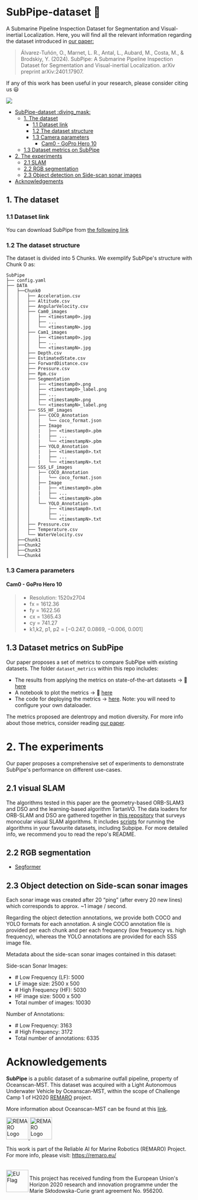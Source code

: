 # SubPipe-dataset :diving_mask:
A Submarine Pipeline Inspection Dataset for Segmentation and Visual-inertial Localization.
Here, you will find all the relevant information regarding the dataset introduced in [our paper:](https://arxiv.org/abs/2401.17907)
> Álvarez-Tuñón, O., Marnet, L. R., Antal, L., Aubard, M., Costa, M., & Brodskiy, Y. (2024). SubPipe: A Submarine Pipeline Inspection Dataset for Segmentation and Visual-inertial Localization. arXiv preprint arXiv:2401.17907.

If any of this work has been useful in your research, please consider citing us :smiley:

![](https://raw.githubusercontent.com/remaro-network/SubPipe-dataset/main/media/lauv-paper.png)

- [SubPipe-dataset :diving\_mask:](#subpipe-dataset-diving_mask)
  - [1. The dataset](#1-the-dataset)
    - [1.1 Dataset link](#11-dataset-link)
    - [1.2 The dataset structure](#12-the-dataset-structure)
    - [1.3 Camera parameters](#13-camera-parameters)
      - [Cam0 - GoPro Hero 10](#cam0---gopro-hero-10)
  - [1.3 Dataset metrics on SubPipe](#13-dataset-metrics-on-subpipe)
- [2. The experiments](#2-the-experiments)
  - [2.1 SLAM](#21-slam)
  - [2.2 RGB segmentation](#22-rgb-segmentation)
  - [2.3 Object detection on Side-scan sonar images](#23-object-detection-on-side-scan-sonar-images)
- [Acknowledgements](#acknowledgements)


## 1. The dataset

 ### 1.1 Dataset link
 You can download SubPipe from [the following link](https://zenodo.org/doi/10.5281/zenodo.10053564)

###  1.2 The dataset structure
The dataset is divided into 5 Chunks. We exemplify SubPipe's structure with Chunk 0 as:

```
SubPipe
├── config.yaml
├── DATA
│   ├──Chunk0
│   │   ├── Acceleration.csv
│   │   ├── Altitude.csv
│   │   ├── AngularVelocity.csv
│   │   ├── Cam0_images
│   │   │   ├── <timestamp0>.jpg
│   │   │   ├── ...
│   │   │   └── <timestampN>.jpg
│   │   ├── Cam1_images
│   │   │   ├── <timestamp0>.jpg
│   │   │   ├── ...
│   │   │   └── <timestampN>.jpg
│   │   ├── Depth.csv
│   │   ├── EstimatedState.csv
│   │   ├── ForwardDistance.csv
│   │   ├── Pressure.csv
│   │   ├── Rpm.csv
│   │   ├── Segmentation
│   │   │   ├── <timestamp0>.png
│   │   │   ├── <timestamp0>_label.png
│   │   │   ├── ...
│   │   │   ├── <timestampN>.png
│   │   │   └── <timestampN>_label.png
│   │   ├── SSS_HF_images
│   │   │   ├── COCO_Annotation
│   │   │   |   └── coco_format.json 
│   │   │   ├── Image
│   │   │   |   ├── <timestamp0>.pbm
│   │   │   |   ├── ...
│   │   │   |   └── <timestampN>.pbm
│   │   │   ├── YOLO_Annotation
│   │   │   |   ├── <timestamp0>.txt
│   │   │   |   ├── ...
│   │   │   |   └── <timestampN>.txt
│   │   ├── SSS_LF_images
│   │   │   ├── COCO_Annotation
│   │   │   |   └── coco_format.json 
│   │   │   ├── Image
│   │   │   |   ├── <timestamp0>.pbm
│   │   │   |   ├── ...
│   │   │   |   └── <timestampN>.pbm
│   │   │   └── YOLO_Annotation
│   │   │       ├── <timestamp0>.txt
│   │   │       ├── ...
│   │   │       └── <timestampN>.txt
│   │   ├── Pressure.csv
│   │   ├── Temperature.csv
│   │   └── WaterVelocity.csv
│   ├──Chunk1
│   ├──Chunk2
│   ├──Chunk3
│   └──Chunk4
```

###  1.3 Camera parameters

####  Cam0 - GoPro Hero 10
> - Resolution: 1520x2704
> - fx = 1612.36
> - fy = 1622.56
> - cx = 1365.43
> - cy = 741.27
> - k1,k2, p1, p2 = [−0.247, 0.0869, −0.006, 0.001]

## 1.3 Dataset metrics on SubPipe
Our paper proposes a set of metrics to compare SubPipe with existing datasets.
The folder `dataset_metrics` within this repo includes:
- The results from applying the metrics on state-of-the-art datasets -> :open_file_folder: [here](https://github.com/remaro-network/SubPipe-dataset/tree/main/dataset_metrics/results)
- A notebook to plot the metrics -> :notebook: [here](https://github.com/remaro-network/SubPipe-dataset/blob/main/dataset_metrics/plot_metrics.ipynb)
- The code for deploying the metrics -> [here](https://github.com/remaro-network/SubPipe-dataset/blob/main/dataset_metrics/dataset_metrics.py). Note: you will need to configure your own dataloader.

The metrics proposed are delentropy and motion diversity. For more info about those metrics, consider reading [our paper](https://arxiv.org/abs/2401.17907).

# 2. The experiments
Our paper proposes a comprehensive set of experiments to demonstrate SubPipe's performance on different use-cases.

## 2.1 visual SLAM
The algorithms tested in this paper are the geometry-based ORB-SLAM3 and DSO and the learning-based algorithm TartanVO.
The data loaders for ORB-SLAM and DSO are gathered together in [this repository](https://github.com/olayasturias/monocular_visual_slam_survey) that surveys monocular visual SLAM algorithms. It includes [scripts](https://github.com/olayasturias/monocular_visual_slam_survey/tree/main/scripts) for running the algorithms in your favourite datasets, including Subpipe. For more detailed info, we recommend you to read the repo's README.

## 2.2 RGB segmentation
- [Segformer](https://github.com/FrancescoSaverioZuppichini/SegFormer)

## 2.3 Object detection on Side-scan sonar images
Each sonar image was created after 20 “ping” (after every 20 new lines) which corresponds to approx. ~1 image / second.

Regarding the object detection annotations, we provide both COCO and YOLO formats for each annotation. A single COCO annotation file is provided per each chunk and per each frequency (low frequency vs. high frequency), whereas the YOLO annotations are provided for each SSS image file.

Metadata about the side-scan sonar images contained in this dataset:

Side-scan Sonar Images:
- \# Low Frequency (LF): 5000
- LF image size: 2500 x 500
- \# High Frequency (HF): 5030
- HF image size: 5000 x 500
- Total number of images: 10030

Number of Annotations:
- \# Low Frequency: 3163
- \# High Frequency: 3172 
- Total number of annotations: 6335

# Acknowledgements

<strong>SubPipe</strong> is a public dataset of a submarine outfall pipeline, property of Oceanscan-MST. This dataset was acquired with a Light Autonomous Underwater Vehicle by Oceanscan-MST, within the scope of Challenge Camp 1 of H2020 [REMARO](https://remaro.eu/) project.

More information about Oceanscan-MST can be found at this [link](https://www.oceanscan-mst.com/).

<a href="https://remaro.eu/">
    <img height="60" alt="REMARO Logo" src="https://remaro.eu/wp-content/uploads/2020/09/remaro1-right-1024.png">
</a>
<a href="https://www.oceanscan-mst.com/">
    <img height="60" alt="REMARO Logo" src="https://isola-project.eu/wp-content/uploads/2020/07/OceanScan.png">
</a>

This work is part of the Reliable AI for Marine Robotics (REMARO) Project. For more info, please visit: <a href="https://remaro.eu/">https://remaro.eu/

<br>

<a href="https://research-and-innovation.ec.europa.eu/funding/funding-opportunities/funding-programmes-and-open-calls/horizon-2020_en">
    <img align="left" height="60" alt="EU Flag" src="https://remaro.eu/wp-content/uploads/2020/09/flag_yellow_low.jpg">
</a>

This project has received funding from the European Union's Horizon 2020 research and innovation programme under the Marie Skłodowska-Curie grant agreement No. 956200.


